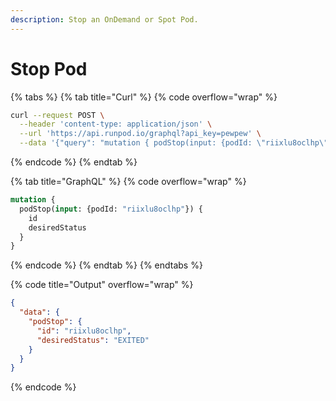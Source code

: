 ```yaml
---
description: Stop an OnDemand or Spot Pod.
---
```


# Stop Pod

{% tabs %}
{% tab title="Curl" %}
{% code overflow="wrap" %}
```bash
curl --request POST \
  --header 'content-type: application/json' \
  --url 'https://api.runpod.io/graphql?api_key=pewpew' \
  --data '{"query": "mutation { podStop(input: {podId: \"riixlu8oclhp\"}) { id desiredStatus } }"}'
```
{% endcode %}
{% endtab %}

{% tab title="GraphQL" %}
{% code overflow="wrap" %}
```graphql
mutation {
  podStop(input: {podId: "riixlu8oclhp"}) {
    id
    desiredStatus
  }
}
```
{% endcode %}
{% endtab %}
{% endtabs %}

{% code title="Output" overflow="wrap" %}
```json
{
  "data": {
    "podStop": {
      "id": "riixlu8oclhp",
      "desiredStatus": "EXITED"
    }
  }
}

```
{% endcode %}
